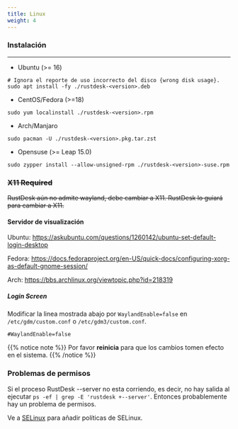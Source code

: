 ```yaml
---
title: Linux 
weight: 4
---
```


### Instalación
------

- Ubuntu (>= 16)
```
# Ignora el reporte de uso incorrecto del disco {wrong disk usage}.
sudo apt install -fy ./rustdesk-<version>.deb
```

- CentOS/Fedora (>=18)
```
sudo yum localinstall ./rustdesk-<version>.rpm
```

- Arch/Manjaro
```
sudo pacman -U ./rustdesk-<version>.pkg.tar.zst
```

- Opensuse (>= Leap 15.0)
```
sudo zypper install --allow-unsigned-rpm ./rustdesk-<version>-suse.rpm
```

### ~~X11 Required~~
~~RustDesk aún no admite wayland, debe cambiar a X11. RustDesk lo guiará para cambiar a X11.~~


#### Servidor de visualización

Ubuntu: https://askubuntu.com/questions/1260142/ubuntu-set-default-login-desktop

Fedora: https://docs.fedoraproject.org/en-US/quick-docs/configuring-xorg-as-default-gnome-session/

Arch: https://bbs.archlinux.org/viewtopic.php?id=218319

##### Login Screen

Modificar la linea mostrada abajo por `WaylandEnable=false` en `/etc/gdm/custom.conf` o `/etc/gdm3/custom.conf`.
```
#WaylandEnable=false
```

{{% notice note %}}
Por favor **reinicia** para que los cambios tomen efecto en el sistema.
{{% /notice %}}

### Problemas de permisos

Si el proceso  RustDesk --server no esta corriendo, es decir, no hay salida al ejecutar `ps -ef | grep -E 'rustdesk +--server'`.
Entonces probablemente hay un problema de permisos.

Ve a [SELinux](./selinux/) para añadir políticas de SELinux.


